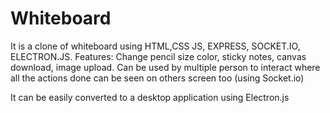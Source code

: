 # Whiteboard
It is a clone of whiteboard using HTML,CSS JS, EXPRESS, SOCKET.IO, ELECTRON.JS.
Features:
Change pencil size color, sticky notes, canvas download, image upload.
Can be used by multiple person to interact where all the actions done can be seen on others screen too (using Socket.io)

It can be easily converted to a desktop application using Electron.js
